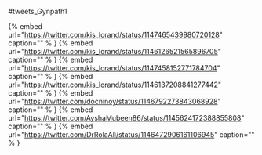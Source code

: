 #tweets_Gynpath1

{% embed url="https://twitter.com/kis_lorand/status/1147465439980720128"  caption="" % }
{% embed url="https://twitter.com/kis_lorand/status/1146126521565896705"  caption="" % }
{% embed url="https://twitter.com/kis_lorand/status/1147458152771784704"  caption="" % }
{% embed url="https://twitter.com/kis_lorand/status/1146137208841277442"  caption="" % }
{% embed url="https://twitter.com/docninoy/status/1146792273843068928"  caption="" % }
{% embed url="https://twitter.com/AyshaMubeen86/status/1145624172388855808"  caption="" % }
{% embed url="https://twitter.com/DrRolaAli/status/1146472906161106945"  caption="" % }
